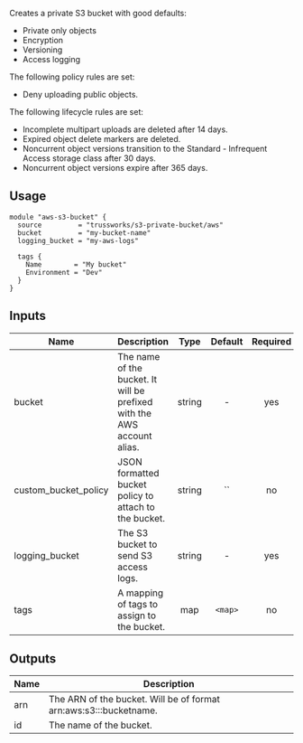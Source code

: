 Creates a private S3 bucket with good defaults:

* Private only objects
* Encryption
* Versioning
* Access logging

The following policy rules are set:

* Deny uploading public objects.

The following lifecycle rules are set:

* Incomplete multipart uploads are deleted after 14 days.
* Expired object delete markers are deleted.
* Noncurrent object versions transition to the Standard - Infrequent Access storage class after 30 days.
* Noncurrent object versions expire after 365 days.

## Usage

    module "aws-s3-bucket" {
      source         = "trussworks/s3-private-bucket/aws"
      bucket         = "my-bucket-name"
      logging_bucket = "my-aws-logs"

      tags {
        Name        = "My bucket"
        Environment = "Dev"
      }
    }


## Inputs

| Name | Description | Type | Default | Required |
|------|-------------|:----:|:-----:|:-----:|
| bucket | The name of the bucket. It will be prefixed with the AWS account alias. | string | - | yes |
| custom_bucket_policy | JSON formatted bucket policy to attach to the bucket. | string | `` | no |
| logging_bucket | The S3 bucket to send S3 access logs. | string | - | yes |
| tags | A mapping of tags to assign to the bucket. | map | `<map>` | no |

## Outputs

| Name | Description |
|------|-------------|
| arn | The ARN of the bucket. Will be of format arn:aws:s3:::bucketname. |
| id | The name of the bucket. |

